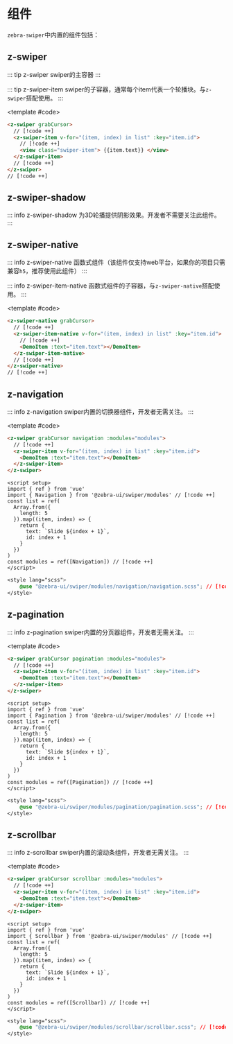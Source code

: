 # 组件

`zebra-swiper`中内置的组件包括：

## z-swiper

::: tip z-swiper <Badge type="tip" text="核心组件" />
swiper的主容器
:::

::: tip z-swiper-item <Badge type="tip" text="核心组件" />
swiper的子容器，通常每个item代表一个轮播块。与`z-swiper`搭配使用。
:::

<script setup>
  import {
   ref
  } from 'vue';
  import { Navigation,Pagination,Scrollbar } from "@zebra-ui/swiper/modules"
  const list = ref(Array.from({
   length: 5
  }).map((item, index) => {
    return {
     text: `Slide ${index + 1}`,
     id: index + 1
    }
   }
  ))
  const modules = ref([Navigation,Pagination,Scrollbar])
</script>

<DemoBlock expanded>
<z-swiper grabCursor>
  <z-swiper-item v-for="(item, index) in list" :key="item.id">
    <DemoItem :text="item.text"></DemoItem>
  </z-swiper-item>
</z-swiper>

<template #code>

```html
<z-swiper grabCursor>
  // [!code ++]
  <z-swiper-item v-for="(item, index) in list" :key="item.id">
    // [!code ++]
    <view class="swiper-item"> {{item.text}} </view>
  </z-swiper-item>
  // [!code ++]
</z-swiper>
// [!code ++]
```

  </template>

</DemoBlock>

## z-swiper-shadow

::: info z-swiper-shadow
为3D轮播提供阴影效果。开发者不需要关注此组件。
:::

## z-swiper-native

::: info z-swiper-native
函数式组件（该组件仅支持web平台，如果你的项目只需兼容`h5`，推荐使用此组件）
:::

::: info z-swiper-item-native
函数式组件的子容器，与`z-swiper-native`搭配使用。
:::

<DemoBlock expanded>

<z-swiper-native grabCursor>
  <z-swiper-item-native v-for="(item, index) in list" :key="item.id">
    <DemoItem :text="item.text"></DemoItem>
  </z-swiper-item-native>
</z-swiper-native>

<template #code>

```html
<z-swiper-native grabCursor>
  // [!code ++]
  <z-swiper-item-native v-for="(item, index) in list" :key="item.id">
    // [!code ++]
    <DemoItem :text="item.text"></DemoItem>
  </z-swiper-item-native>
  // [!code ++]
</z-swiper-native>
// [!code ++]
```

</template>

</DemoBlock>

## z-navigation

::: info z-navigation
swiper内置的切换器组件，开发者无需关注。
:::

<DemoBlock expanded>

<z-swiper grabCursor navigation :modules="modules">
  <z-swiper-item v-for="(item, index) in list" :key="item.id">
    <DemoItem :text="item.text"></DemoItem>
  </z-swiper-item>
</z-swiper>

<template #code>

```html
<z-swiper grabCursor navigation :modules="modules">
  // [!code ++]
  <z-swiper-item v-for="(item, index) in list" :key="item.id">
    <DemoItem :text="item.text"></DemoItem>
  </z-swiper-item>
</z-swiper>
```

```vue
<script setup>
import { ref } from 'vue'
import { Navigation } from '@zebra-ui/swiper/modules' // [!code ++]
const list = ref(
  Array.from({
    length: 5
  }).map((item, index) => {
    return {
      text: `Slide ${index + 1}`,
      id: index + 1
    }
  })
)
const modules = ref([Navigation]) // [!code ++]
</script>
```

```css
<style lang="scss">
    @use "@zebra-ui/swiper/modules/navigation/navigation.scss"; // [!code ++]
</style>
```

</template>

<style lang="scss">
    @use "@zebra-ui/swiper/modules/navigation/navigation.scss";
</style>

</DemoBlock>

## z-pagination

::: info z-pagination
swiper内置的分页器组件，开发者无需关注。
:::

<DemoBlock expanded>

<z-swiper grabCursor pagination :modules="modules">
  <z-swiper-item v-for="(item, index) in list" :key="item.id">
    <DemoItem :text="item.text"></DemoItem>
  </z-swiper-item>
</z-swiper>

<template #code>

```html
<z-swiper grabCursor pagination :modules="modules">
  // [!code ++]
  <z-swiper-item v-for="(item, index) in list" :key="item.id">
    <DemoItem :text="item.text"></DemoItem>
  </z-swiper-item>
</z-swiper>
```

```vue
<script setup>
import { ref } from 'vue'
import { Pagination } from '@zebra-ui/swiper/modules' // [!code ++]
const list = ref(
  Array.from({
    length: 5
  }).map((item, index) => {
    return {
      text: `Slide ${index + 1}`,
      id: index + 1
    }
  })
)
const modules = ref([Pagination]) // [!code ++]
</script>
```

```css
<style lang="scss">
    @use "@zebra-ui/swiper/modules/pagination/pagination.scss"; // [!code ++]
</style>
```

</template>

<style lang="scss">
    @use "@zebra-ui/swiper/modules/pagination/pagination.scss";
</style>

</DemoBlock>

## z-scrollbar

::: info z-scrollbar
swiper内置的滚动条组件，开发者无需关注。
:::

<DemoBlock expanded>

<z-swiper grabCursor scrollbar :modules="modules">
  <z-swiper-item v-for="(item, index) in list" :key="item.id">
    <DemoItem :text="item.text"></DemoItem>
  </z-swiper-item>
</z-swiper>

<template #code>

```html
<z-swiper grabCursor scrollbar :modules="modules">
  // [!code ++]
  <z-swiper-item v-for="(item, index) in list" :key="item.id">
    <DemoItem :text="item.text"></DemoItem>
  </z-swiper-item>
</z-swiper>
```

```vue
<script setup>
import { ref } from 'vue'
import { Scrollbar } from '@zebra-ui/swiper/modules' // [!code ++]
const list = ref(
  Array.from({
    length: 5
  }).map((item, index) => {
    return {
      text: `Slide ${index + 1}`,
      id: index + 1
    }
  })
)
const modules = ref([Scrollbar]) // [!code ++]
</script>
```

```css
<style lang="scss">
    @use "@zebra-ui/swiper/modules/scrollbar/scrollbar.scss"; // [!code ++]
</style>
```

</template>

<style lang="scss">
    @use "@zebra-ui/swiper/modules/scrollbar/scrollbar.scss";
</style>

</DemoBlock>
